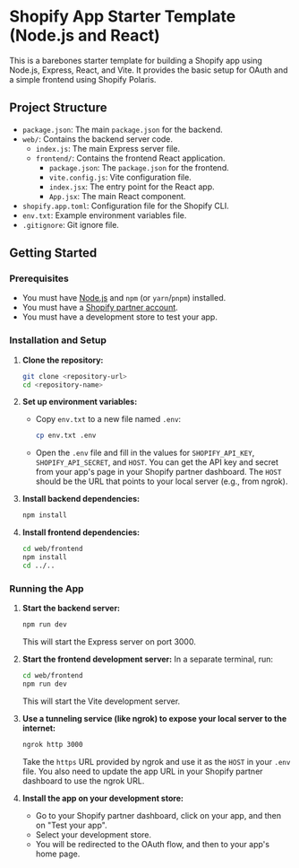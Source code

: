 # Shopify App Starter Template (Node.js and React)

This is a barebones starter template for building a Shopify app using Node.js, Express, React, and Vite. It provides the basic setup for OAuth and a simple frontend using Shopify Polaris.

## Project Structure

- `package.json`: The main `package.json` for the backend.
- `web/`: Contains the backend server code.
  - `index.js`: The main Express server file.
  - `frontend/`: Contains the frontend React application.
    - `package.json`: The `package.json` for the frontend.
    - `vite.config.js`: Vite configuration file.
    - `index.jsx`: The entry point for the React app.
    - `App.jsx`: The main React component.
- `shopify.app.toml`: Configuration file for the Shopify CLI.
- `env.txt`: Example environment variables file.
- `.gitignore`: Git ignore file.

## Getting Started

### Prerequisites

- You must have [Node.js](https://nodejs.org/en/download/) and `npm` (or `yarn`/`pnpm`) installed.
- You must have a [Shopify partner account](https://partners.shopify.com/signup).
- You must have a development store to test your app.

### Installation and Setup

1.  **Clone the repository:**
    ```bash
    git clone <repository-url>
    cd <repository-name>
    ```

2.  **Set up environment variables:**
    -   Copy `env.txt` to a new file named `.env`:
        ```bash
        cp env.txt .env
        ```
    -   Open the `.env` file and fill in the values for `SHOPIFY_API_KEY`, `SHOPIFY_API_SECRET`, and `HOST`. You can get the API key and secret from your app's page in your Shopify partner dashboard. The `HOST` should be the URL that points to your local server (e.g., from ngrok).

3.  **Install backend dependencies:**
    ```bash
    npm install
    ```

4.  **Install frontend dependencies:**
    ```bash
    cd web/frontend
    npm install
    cd ../..
    ```

### Running the App

1.  **Start the backend server:**
    ```bash
    npm run dev
    ```
    This will start the Express server on port 3000.

2.  **Start the frontend development server:**
    In a separate terminal, run:
    ```bash
    cd web/frontend
    npm run dev
    ```
    This will start the Vite development server.

3.  **Use a tunneling service (like ngrok) to expose your local server to the internet:**
    ```bash
    ngrok http 3000
    ```
    Take the `https` URL provided by ngrok and use it as the `HOST` in your `.env` file. You also need to update the app URL in your Shopify partner dashboard to use the ngrok URL.

4.  **Install the app on your development store:**
    -   Go to your Shopify partner dashboard, click on your app, and then on "Test your app".
    -   Select your development store.
    -   You will be redirected to the OAuth flow, and then to your app's home page.
